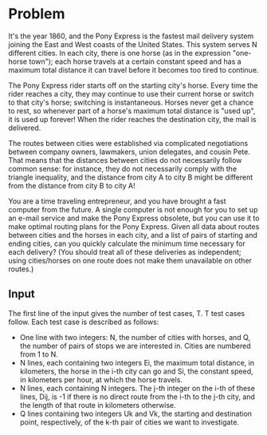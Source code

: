 # Problem

It's the year 1860, and the Pony Express is the fastest mail delivery system joining the East and West coasts of the United States. This system serves N different cities. In each city, there is one horse (as in the expression "one-horse town"); each horse travels at a certain constant speed and has a maximum total distance it can travel before it becomes too tired to continue.

The Pony Express rider starts off on the starting city's horse. Every time the rider reaches a city, they may continue to use their current horse or switch to that city's horse; switching is instantaneous. Horses never get a chance to rest, so whenever part of a horse's maximum total distance is "used up", it is used up forever! When the rider reaches the destination city, the mail is delivered.

The routes between cities were established via complicated negotiations between company owners, lawmakers, union delegates, and cousin Pete. That means that the distances between cities do not necessarily follow common sense: for instance, they do not necessarily comply with the triangle inequality, and the distance from city A to city B might be different from the distance from city B to city A!

You are a time traveling entrepreneur, and you have brought a fast computer from the future. A single computer is not enough for you to set up an e-mail service and make the Pony Express obsolete, but you can use it to make optimal routing plans for the Pony Express. Given all data about routes between cities and the horses in each city, and a list of pairs of starting and ending cities, can you quickly calculate the minimum time necessary for each delivery? (You should treat all of these deliveries as independent; using cities/horses on one route does not make them unavailable on other routes.)

## Input

The first line of the input gives the number of test cases, T. T test cases follow. Each test case is described as follows:

- One line with two integers: N, the number of cities with horses, and Q, the number of pairs of stops we are interested in. Cities are numbered from 1 to N.
- N lines, each containing two integers Ei, the maximum total distance, in kilometers, the horse in the i-th city can go and Si, the constant speed, in kilometers per hour, at which the horse travels.
- N lines, each containing N integers. The j-th integer on the i-th of these lines, Dij, is -1 if there is no direct route from the i-th to the j-th city, and the length of that route in kilometers otherwise.
- Q lines containing two integers Uk and Vk, the starting and destination point, respectively, of the k-th pair of cities we want to investigate.
